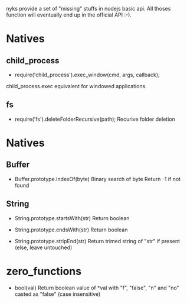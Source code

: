 nyks provide a set of "missing" stuffs in nodejs basic api.
All thoses function will eventually end up in the official API :-).


# Natives

## child_process
* require('child_process').exec_window(cmd, args, callback);

child_process.exec equivalent for windowed applications.


## fs
* require('fs').deleteFolderRecursive(path);
Recurive folder deletion


# Natives
## Buffer
* Buffer.prototype.indexOf(byte)
Binary search of byte
Return -1 if not found


## String
* String.prototype.startsWith(str)
Return boolean

* String.prototype.endsWith(str)
Return boolean


* String.prototype.stripEnd(str)
Return trimed string of "str" if present (else, leave untouched)


# zero_functions
* bool(val)
Return boolean value of *val with "f", "false", "n" and "no" casted as "false" (case insensitive)

